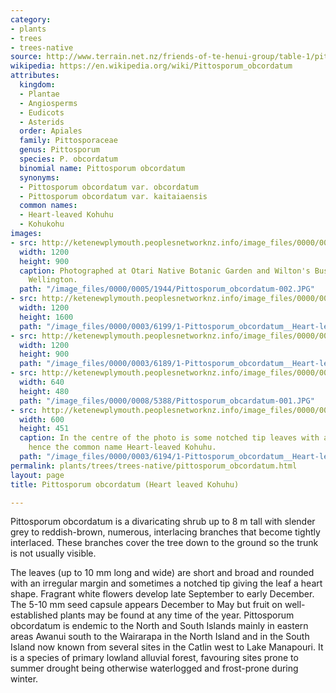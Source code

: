 ```yaml
---
category:
- plants
- trees
- trees-native
source: http://www.terrain.net.nz/friends-of-te-henui-group/table-1/pittosporum-obcordatum-heart-leaved-kohuhu.html
wikipedia: https://en.wikipedia.org/wiki/Pittosporum_obcordatum
attributes:
  kingdom:
  - Plantae
  - Angiosperms
  - Eudicots
  - Asterids
  order: Apiales
  family: Pittosporaceae
  genus: Pittosporum
  species: P. obcordatum
  binomial name: Pittosporum obcordatum
  synonyms:
  - Pittosporum obcordatum var. obcordatum
  - Pittosporum obcordatum var. kaitaiaensis
  common names:
  - Heart-leaved Kohuhu
  - Kohukohu
images:
- src: http://ketenewplymouth.peoplesnetworknz.info/image_files/0000/0005/1944/Pittosporum_obcordatum-002.JPG
  width: 1200
  height: 900
  caption: Photographed at Otari Native Botanic Garden and Wilton's Bush Reserve.
    Wellington.
  path: "/image_files/0000/0005/1944/Pittosporum_obcordatum-002.JPG"
- src: http://ketenewplymouth.peoplesnetworknz.info/image_files/0000/0003/6199/1-Pittosporum_obcordatum__Heart-leaved_Kohuhu-002.JPG
  width: 1200
  height: 1600
  path: "/image_files/0000/0003/6199/1-Pittosporum_obcordatum__Heart-leaved_Kohuhu-002.JPG"
- src: http://ketenewplymouth.peoplesnetworknz.info/image_files/0000/0003/6189/1-Pittosporum_obcordatum__Heart-leaved_Kohuhu-003.JPG
  width: 1200
  height: 900
  path: "/image_files/0000/0003/6189/1-Pittosporum_obcordatum__Heart-leaved_Kohuhu-003.JPG"
- src: http://ketenewplymouth.peoplesnetworknz.info/image_files/0000/0008/5388/Pittosporum_obcardatum-001.JPG
  width: 640
  height: 480
  path: "/image_files/0000/0008/5388/Pittosporum_obcardatum-001.JPG"
- src: http://ketenewplymouth.peoplesnetworknz.info/image_files/0000/0003/6194/1-Pittosporum_obcordatum__Heart-leaved_Kohuhu-004.JPG
  width: 600
  height: 451
  caption: In the centre of the photo is some notched tip leaves with a heart shape
    hence the common name Heart-leaved Kohuhu.
  path: "/image_files/0000/0003/6194/1-Pittosporum_obcordatum__Heart-leaved_Kohuhu-004.JPG"
permalink: plants/trees/trees-native/pittosporum_obcordatum.html
layout: page
title: Pittosporum obcordatum (Heart leaved Kohuhu)

---
```

Pittosporum obcordatum is a divaricating shrub up to 8 m tall with slender grey to reddish-brown, numerous, interlacing branches that become tightly interlaced. These branches cover the tree down to the ground so the trunk is not usually visible.

The leaves (up to 10 mm long and wide) are short and broad and rounded with an irregular margin and sometimes a notched tip giving the leaf a heart shape. 
Fragrant white flowers develop late September to early December. 
The 5-10 mm seed capsule appears December to May but fruit on well-established plants may be found at any time of the year. 
Pittosporum obcordatum is endemic to the North and South Islands mainly in eastern areas Awanui south to the Wairarapa in the North Island and in the South Island now known from several sites in the Catlin west to Lake Manapouri. It is a species of primary lowland alluvial forest, favouring sites prone to summer drought being otherwise waterlogged and frost-prone during winter.
